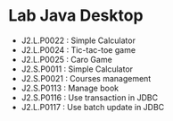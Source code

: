 # Lab Java Desktop
- J2.L.P0022 : Simple Calculator
- J2.L.P0024 : Tic-tac-toe game
- J2.L.P0025 : Caro Game
- J2.S.P0011 : Simple Calculator
- J2.S.P0021 : Courses management
- J2.S.P0113 : Manage book
- J2.S.P0116 : Use transaction in JDBC 
- J2.L.P0117 : Use batch update in JDBC
